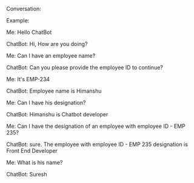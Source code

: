 

Conversation: 

Example:

Me: Hello ChatBot 

ChatBot: Hi, How are you doing?

Me: Can I have an employee name?

ChatBot:  Can you please provide the employee ID to continue?

Me: It's EMP-234  

ChatBot: Employee name is Himanshu

Me: Can I have his designation?

ChatBot: Himanshu is Chatbot developer

Me: Can I have the designation of an employee with employee ID - EMP 235?

ChatBot:  sure.  The employee with employee ID - EMP 235 designation is Front End Developer

Me: What is his name?

ChatBot: Suresh

